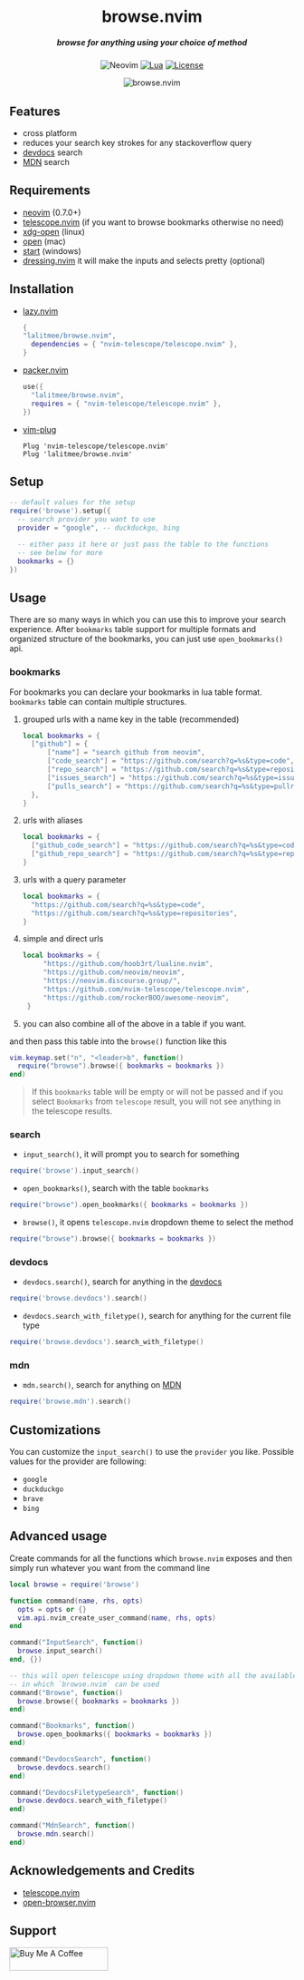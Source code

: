 <div align="center">

# browse.nvim

##### browse for anything using your choice of method

![Neovim](https://img.shields.io/badge/NeoVim-%2357A143.svg?&style=for-the-badge&logo=neovim&logoColor=white)
[![Lua](https://img.shields.io/badge/Lua-blue.svg?style=for-the-badge&logo=lua)](http://www.lua.org)
[![License](https://img.shields.io/github/license/lalitmee/browse.nvim?color=%23FFC600&style=for-the-badge)](https://github.com/lalitmee/browse.nvim/blob/main/LICENSE)

![browse.nvim](https://user-images.githubusercontent.com/10762218/217238018-29564296-063a-43cb-a3c1-28703db9c31c.gif)

</div>

## Features

- cross platform
- reduces your search key strokes for any stackoverflow query
- [devdocs](https://devdocs.io) search
- [MDN](https://developer.mozilla.org/en-US/) search

## Requirements

- [neovim](https://github.com/neovim/neovim) (0.7.0+)
- [telescope.nvim](https://github.com/nvim-telescope/telescope.nvim) (if you
  want to browse bookmarks otherwise no need)
- [xdg-open](https://linux.die.net/man/1/xdg-open) (linux)
- [open](https://ss64.com/osx/open.html) (mac)
- [start](https://docs.microsoft.com/en-us/windows-server/administration/windows-commands/start) (windows)
- [dressing.nvim](https://github.com/stevearc/dressing.nvim) it will make the inputs and selects pretty (optional)

## Installation

- [lazy.nvim](https://github.com/folke/lazy.nvim)

  ```lua
  {
  "lalitmee/browse.nvim",
    dependencies = { "nvim-telescope/telescope.nvim" },
  }
  ```

- [packer.nvim](https://github.com/wbthomason/packer.nvim)

  ```lua
  use({
    "lalitmee/browse.nvim",
    requires = { "nvim-telescope/telescope.nvim" },
  })
  ```

- [vim-plug](https://github.com/junegunn/vim-plug)

  ```vim
  Plug 'nvim-telescope/telescope.nvim'
  Plug 'lalitmee/browse.nvim'
  ```

## Setup

```lua
-- default values for the setup
require('browse').setup({
  -- search provider you want to use
  provider = "google", -- duckduckgo, bing

  -- either pass it here or just pass the table to the functions
  -- see below for more
  bookmarks = {}
})
```

## Usage

There are so many ways in which you can use this to improve your search experience. After `bookmarks` table support for multiple formats and organized structure of the bookmarks, you can just use `open_bookmarks()` api.

### bookmarks

For bookmarks you can declare your bookmarks in lua table format. `bookmarks`
table can contain multiple structures.

1. grouped urls with a name key in the table (recommended)

   ```lua
   local bookmarks = {
     ["github"] = {
         ["name"] = "search github from neovim",
         ["code_search"] = "https://github.com/search?q=%s&type=code",
         ["repo_search"] = "https://github.com/search?q=%s&type=repositories",
         ["issues_search"] = "https://github.com/search?q=%s&type=issues",
         ["pulls_search"] = "https://github.com/search?q=%s&type=pullrequests",
     },
   }
   ```

2. urls with aliases

   ```lua
   local bookmarks = {
     ["github_code_search"] = "https://github.com/search?q=%s&type=code",
     ["github_repo_search"] = "https://github.com/search?q=%s&type=repositories",
   }
   ```

3. urls with a query parameter

   ```lua
   local bookmarks = {
     "https://github.com/search?q=%s&type=code",
     "https://github.com/search?q=%s&type=repositories",
   }
   ```

4. simple and direct urls

   ```lua
   local bookmarks = {
        "https://github.com/hoob3rt/lualine.nvim",
        "https://github.com/neovim/neovim",
        "https://neovim.discourse.group/",
        "https://github.com/nvim-telescope/telescope.nvim",
        "https://github.com/rockerBOO/awesome-neovim",
    }
   ```

5. you can also combine all of the above in a table if you want.

and then pass this table into the `browse()` function like this

```lua
vim.keymap.set("n", "<leader>b", function()
  require("browse").browse({ bookmarks = bookmarks })
end)
```

> If this `bookmarks` table will be empty or will not be passed and if you select `Bookmarks`
> from `telescope` result, you will not see anything in the telescope results.

### search

- `input_search()`, it will prompt you to search for something

```lua
require('browse').input_search()
```

- `open_bookmarks()`, search with the table `bookmarks`

```lua
require("browse").open_bookmarks({ bookmarks = bookmarks })
```

- `browse()`, it opens `telescope.nvim` dropdown theme to select the method

```lua
require("browse").browse({ bookmarks = bookmarks })
```

### devdocs

- `devdocs.search()`, search for anything in the [devdocs](https://devdocs.io/)

```lua
require('browse.devdocs').search()
```

- `devdocs.search_with_filetype()`, search for anything for the current file type

```lua
require('browse.devdocs').search_with_filetype()
```

### mdn

- `mdn.search()`, search for anything on [MDN](https://developer.mozilla.org/en-US/)

```lua
require('browse.mdn').search()
```

## Customizations

You can customize the `input_search()` to use the `provider` you like. Possible values for the provider are following:

- `google`
- `duckduckgo`
- `brave`
- `bing`

## Advanced usage

Create commands for all the functions which `browse.nvim` exposes and then simply run whatever you want from the
command line

```lua
local browse = require('browse')

function command(name, rhs, opts)
  opts = opts or {}
  vim.api.nvim_create_user_command(name, rhs, opts)
end

command("InputSearch", function()
  browse.input_search()
end, {})

-- this will open telescope using dropdown theme with all the available options
-- in which `browse.nvim` can be used
command("Browse", function()
  browse.browse({ bookmarks = bookmarks })
end)

command("Bookmarks", function()
  browse.open_bookmarks({ bookmarks = bookmarks })
end)

command("DevdocsSearch", function()
  browse.devdocs.search()
end)

command("DevdocsFiletypeSearch", function()
  browse.devdocs.search_with_filetype()
end)

command("MdnSearch", function()
  browse.mdn.search()
end)
```

## Acknowledgements and Credits

- [telescope.nvim](https://github.com/nvim-telescope/telescope.nvim)
- [open-browser.nvim](https://github.com/tyru/open-browser.vim)

## Support

<a href="https://www.buymeacoffee.com/iamlalitmee" target="_blank"><img src="https://cdn.buymeacoffee.com/buttons/default-orange.png" alt="Buy Me A Coffee" height="41" width="174"></a>
